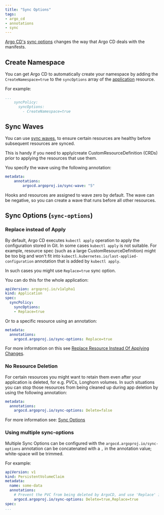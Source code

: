 ```yaml
---
title: "Sync Options"
tags:
- argo_cd
- annotations
- sync
---
```


[Argo CD's](../) [sync options](https://argo-cd.readthedocs.io/en/stable/user-guide/sync-options/) changes
the way that Argo CD deals with the manifests.
<!--more-->

## Create Namespace

You can get Argo CD to automatically create your namespace by adding the `CreateNamespace=true` to the `syncOptions` array
of the [application](application.md) resource.

For example:

```yaml
...
    syncPolicy:
      syncOptions:
        - CreateNamespace=true
```

## Sync Waves

You can use [sync waves](https://argo-cd.readthedocs.io/en/stable/user-guide/sync-waves/#how-do-i-configure-waves),
to ensure certain resources are healthy before subsequent resources are synced.

This is handy if you need to apply/create CustomResourceDefinition (CRDs) prior to applying the resources that use them.

You specify the wave using the following annotation:
```yaml
metadata:
    annotations:
        argocd.argoproj.io/sync-wave: "5"
```

Hooks and resources are assigned to wave zero by default. The wave can be negative, so you can create a wave that runs
before all other resources.

## Sync Options (`sync-options`)

### Replace instead of Apply

By default, Argo CD executes `kubectl apply` operation to apply the configuration stored in Git.
In some cases `kubectl apply` is not suitable. For example, resource spec (such as a large CustomResourceDefinition) might be
too big and won't fit into `kubectl.kubernetes.io/last-applied-configuration` annotation that is added by `kubectl apply`.

In such cases you might use `Replace=true` sync option.

You can do this for the whole application:

```yaml
apiVersion: argoproj.io/v1alpha1
kind: Application
spec:
  syncPolicy:
    syncOptions:
    - Replace=true
```

Or to a specific resource using an annotation:

```yaml
metadata:
  annotations:
    argocd.argoproj.io/sync-options: Replace=true
```

For more information on this see [Replace Resource Instead Of Applying Changes](https://argo-cd.readthedocs.io/en/stable/user-guide/sync-options/#replace-resource-instead-of-applying-changes).

### No Resource Deletion

For certain resources you might want to retain them even after your application is deleted, for e.g. PVCs, Longhorn volumes.
In such situations you can stop those resources from being cleaned up during app deletion by using the following annotation:

```yaml
metadata:
  annotations:
    argocd.argoproj.io/sync-options: Delete=false
```

For more information see: [Sync Options](https://argo-cd.readthedocs.io/en/stable/user-guide/sync-options/#no-resource-deletion)

### Using multiple sync-options

Multiple Sync Options can be configured with the `argocd.argoproj.io/sync-options` annotation can be concatenated with a 
`,` in the annotation value; white-space will be trimmed.

For example:

```yaml
apiVersion: v1
kind: PersistentVolumeClaim
metadata:
  name: some-data
  annotations:
    # Prevent the PVC from being deleted by ArgoCD, and use 'Replace' instead of Apply
    argocd.argoproj.io/sync-options: Delete=true,Replace=true
spec:
...
```
